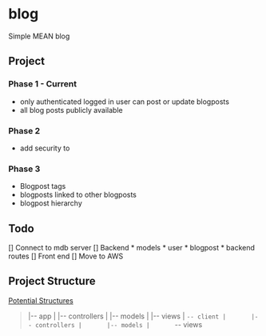 # blog
Simple MEAN blog

## Project

### Phase 1 - Current
* only authenticated logged in user can post or update blogposts
* all blog posts publicly available

### Phase 2 
* add security to 

### Phase 3
* Blogpost tags
* blogposts linked to other blogposts
* blogpost hierarchy


## Todo
[] Connect to mdb server
[] Backend
    * models
        * user
        * blogpost
    * backend routes
[] Front end 
[] Move to AWS



## Project Structure
[Potential Structures](https://gist.github.com/lancejpollard/1398757)

>|-- app
>|   |-- controllers
>|   |-- models
>|   |-- views
>|   `-- client
>|       |-- controllers
>|       |-- models
>|       `-- views




